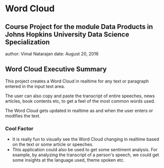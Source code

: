 # Word Cloud

## Course Project for the module Data Products in Johns Hopkins University Data Science Specialization
author: Vimal Natarajan
date: August 20, 2016

## Word Cloud Executive Summary

This project creates a Word Cloud in realtime for any text or paragraph entered in the input text area. 

The user can also copy and paste the transcript of entire speeches, news articles, book contents etc, to get a feel of the most common words used. 

The Word Cloud gets updated in realtime as and when the user enters or modifies the text.

### Cool Factor

* It is really fun to visually see the Word Cloud changing in realtime based on the text or some article or speeches.
* This application could also be used to get some sentiment analysis. For example, by analyzing the transcript of a person's speech, we could get some insights at the language used, theme spoken etc.